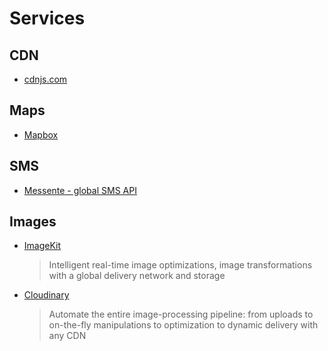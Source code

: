 # Services

## CDN

- [cdnjs.com](https://cdnjs.com/)

## Maps

- [Mapbox](https://www.mapbox.com/)

## SMS

- [Messente - global SMS API](https://messente.com/products/global-sms-api)

## Images

- [ImageKit](https://imagekit.io/)

  > Intelligent real-time image optimizations, image transformations with a global delivery network and storage

- [Cloudinary](https://cloudinary.com/)

  > Automate the entire image-processing pipeline: from uploads to on-the-fly manipulations to optimization to dynamic delivery with any CDN
